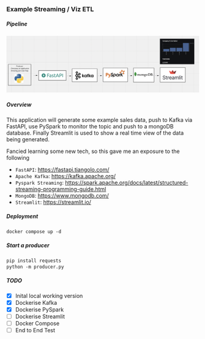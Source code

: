 ### Example Streaming / Viz ETL


##### Pipeline
![pipeline](pipeline.png)

##### Overview

This application will generate some example sales data, push to Kafka via FastAPI, use PySpark to monitor the topic and push to a mongoDB database.  Finally Streamlit is used to show a real time view of the data being generated.


Fancied learning some new tech, so this gave me an exposure to the following
- `FastAPI`: https://fastapi.tiangolo.com/
- `Apache Kafka`: https://kafka.apache.org/
- `Pyspark Streaming`: https://spark.apache.org/docs/latest/structured-streaming-programming-guide.html
- `MongoDB`: https://www.mongodb.com/
- `Streamlit`: https://streamlit.io/

##### Deployment

```
docker compose up -d
```

##### Start a producer
```
pip install requests
python -m producer.py
```

##### TODO
- [x] Inital local working version 
- [x] Dockerise  Kafka
- [x] Dockerise PySpark
- [ ] Dockerise Streamlit
- [ ] Docker Compose
- [ ] End to End Test